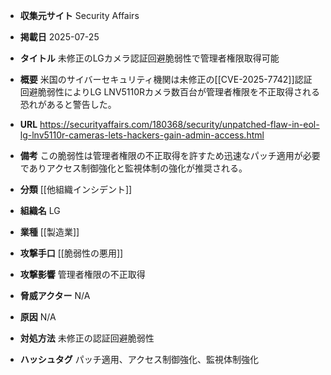 - **収集元サイト**
Security Affairs

- **掲載日**
2025-07-25

- **タイトル**
未修正のLGカメラ認証回避脆弱性で管理者権限取得可能

- **概要**
米国のサイバーセキュリティ機関は未修正の[[CVE-2025-7742]]認証回避脆弱性によりLG LNV5110Rカメラ数百台が管理者権限を不正取得される恐れがあると警告した。

- **URL**
https://securityaffairs.com/180368/security/unpatched-flaw-in-eol-lg-lnv5110r-cameras-lets-hackers-gain-admin-access.html

- **備考**
この脆弱性は管理者権限の不正取得を許すため迅速なパッチ適用が必要でありアクセス制御強化と監視体制の強化が推奨される。

- **分類**
[[他組織インシデント]]

- **組織名**
LG

- **業種**
[[製造業]]

- **攻撃手口**
[[脆弱性の悪用]]

- **攻撃影響**
管理者権限の不正取得

- **脅威アクター**
N/A

- **原因**
N/A

- **対処方法**
未修正の認証回避脆弱性

- **ハッシュタグ**
パッチ適用、アクセス制御強化、監視体制強化
